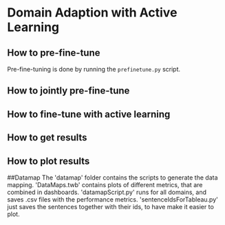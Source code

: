 # Domain Adaption with Active Learning




## How to pre-fine-tune

Pre-fine-tuning is done by running the `prefinetune.py` script. 


## How to jointly pre-fine-tune


## How to fine-tune with active learning


## How to get results


## How to plot results


##Datamap
The 'datamap' folder contains the scripts to generate the data mapping. 'DataMaps.twb' contains plots of different metrics, that are combined in dashboards. 'datamapScript.py' runs for all domains, and saves .csv files with the performance metrics. 'sentenceIdsForTableau.py' just saves the sentences together with their ids, to have make it easier to plot. 
